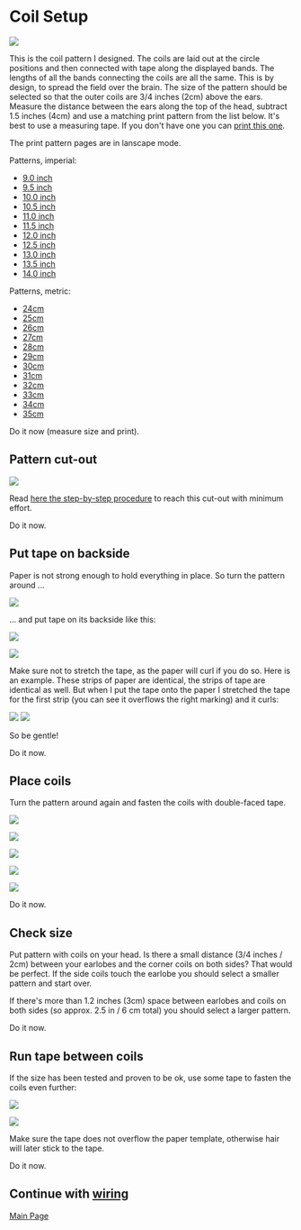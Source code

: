 
# Coil Setup

![](../photos/coilfix-01.jpg)

This is the coil pattern I designed. The coils are laid out at the circle positions and then connected with tape along the displayed bands.
The lengths of all the bands connecting the coils are all the same. This is by design, to spread the field over the brain.
The size of the pattern should be selected so that the outer coils are 3/4 inches (2cm) above the ears.
Measure the distance between the ears along the top of the head, subtract 1.5 inches (4cm) and use a matching print pattern from the list below.
It's best to use a measuring tape. If you don't have one you can [print this one](../print-patterns/ruler.pdf?raw=true).

The print pattern pages are in lanscape mode.

Patterns, imperial:

- [9.0 inch](../print-patterns/coilpattern-9.0in-A4-od1.4-id0.4-tw0.79.pdf?raw=true)
- [9.5 inch](../print-patterns/coilpattern-9.5in-A4-od1.4-id0.4-tw0.79.pdf?raw=true)
- [10.0 inch](../print-patterns/coilpattern-10.0in-A4-od1.4-id0.4-tw0.79.pdf?raw=true)
- [10.5 inch](../print-patterns/coilpattern-10.5in-A4-od1.4-id0.4-tw0.79.pdf?raw=true)
- [11.0 inch](../print-patterns/coilpattern-11.0in-A4-od1.4-id0.4-tw0.79.pdf?raw=true)
- [11.5 inch](../print-patterns/coilpattern-11.5in-A4-od1.4-id0.4-tw0.79.pdf?raw=true)
- [12.0 inch](../print-patterns/coilpattern-12.0in-A4-od1.4-id0.4-tw0.79.pdf?raw=true)
- [12.5 inch](../print-patterns/coilpattern-12.5in-A4-od1.4-id0.4-tw0.79.pdf?raw=true)
- [13.0 inch](../print-patterns/coilpattern-13.0in-A4-od1.4-id0.4-tw0.79.pdf?raw=true)
- [13.5 inch](../print-patterns/coilpattern-13.5in-A4-od1.4-id0.4-tw0.79.pdf?raw=true)
- [14.0 inch](../print-patterns/coilpattern-14.0in-A4-od1.4-id0.4-tw0.79.pdf?raw=true)

Patterns, metric:

- [24cm](../print-patterns/coilpattern-24.0cm-A4-od3.6-id1.0-tw2.0.pdf?raw=true)
- [25cm](../print-patterns/coilpattern-25.0cm-A4-od3.6-id1.0-tw2.0.pdf?raw=true)
- [26cm](../print-patterns/coilpattern-26.0cm-A4-od3.6-id1.0-tw2.0.pdf?raw=true)
- [27cm](../print-patterns/coilpattern-27.0cm-A4-od3.6-id1.0-tw2.0.pdf?raw=true)
- [28cm](../print-patterns/coilpattern-28.0cm-A4-od3.6-id1.0-tw2.0.pdf?raw=true)
- [29cm](../print-patterns/coilpattern-29.0cm-A4-od3.6-id1.0-tw2.0.pdf?raw=true)
- [30cm](../print-patterns/coilpattern-30.0cm-A4-od3.6-id1.0-tw2.0.pdf?raw=true)
- [31cm](../print-patterns/coilpattern-31.0cm-A4-od3.6-id1.0-tw2.0.pdf?raw=true)
- [32cm](../print-patterns/coilpattern-32.0cm-A4-od3.6-id1.0-tw2.0.pdf?raw=true)
- [33cm](../print-patterns/coilpattern-33.0cm-A4-od3.6-id1.0-tw2.0.pdf?raw=true)
- [34cm](../print-patterns/coilpattern-34.0cm-A4-od3.6-id1.0-tw2.0.pdf?raw=true)
- [35cm](../print-patterns/coilpattern-35.0cm-A4-od3.6-id1.0-tw2.0.pdf?raw=true)

Do it now (measure size and print).
 
## Pattern cut-out

![](../photos/coilfix-01.jpg)

Read [here the step-by-step procedure](../cutout/README.md) to reach this cut-out with minimum effort.

Do it now.

## Put tape on backside

Paper is not strong enough to hold everything in place. So turn the pattern around ...

![](../photos/backtape-01.jpg)

... and put tape on its backside like this:

![](../photos/backtape-02.jpg)
<!-- -->
![](../photos/backtape-03.jpg)

Make sure not to stretch the tape, as the paper will curl if you do so.
Here is an example. These strips of paper are identical, the strips of tape are identical as well. But when I put the tape onto the paper I stretched the tape for the first strip (you can see it overflows the right marking) and it curls:

![](../photos/backtape-04.jpg)
![](../photos/backtape-05.jpg)

So be gentle!

Do it now.

## Place coils

Turn the pattern around again and fasten the coils with double-faced tape.

![](../photos/coilfix-03.jpg)
<!-- -->
![](../photos/coilfix-04.jpg)
<!-- -->
![](../photos/coilfix-07.jpg)
<!-- -->
![](../photos/coilfix-08.jpg)
<!-- -->
![](../photos/coilfix-09.jpg)

Do it now.

## Check size

Put pattern with coils on your head. Is there a small distance (3/4 inches / 2cm) between your earlobes and the corner coils on both sides?
That would be perfect. If the side coils touch the earlobe you should select a smaller pattern and start over.

If there's more than 1.2 inches (3cm) space between earlobes and coils on both sides (so approx. 2.5 in / 6 cm total) you should select a larger pattern.

Do it now.

## Run tape between coils

If the size has been tested and proven to be ok, use some tape to fasten the coils even further:

![](../photos/coilfix-10.jpg)
<!-- -->
![](../photos/coilfix-11.jpg)

Make sure the tape does not overflow the paper template, otherwise hair will later stick to the tape.

Do it now.

## Continue with [wiring](../wiring/README.md)

[Main Page](../README.md#building-it)
